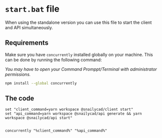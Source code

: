 # `start.bat` file

When using the standalone version you can use this file to start the client and API simultaneously.

## Requirements

Make sure you have `concurrently` installed globally on your machine. This can be done by running the following command:

_You may have to open your Command Promppt/Terminal with administrator permissions._

```bash
npm install --global concurrently
```

## The code

```batch
set "client_command=yarn workspace @snailycad/client start"
set "api_command=yarn workspace @snailycad/api generate && yarn workspace @snailycad/api start"


concurrently "%client_command%" "%api_command%"
```
